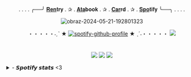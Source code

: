  <div id="header" align="center">

  . . . . ╭──╯ [𝐑𝐞𝐧](https://rentry.co/dand4lion)𝐭𝐫𝐲 . ✰ . [𝐀𝐭𝐚](https://ezreal.atabook.org)𝐛𝐨𝐨𝐤 . ✰ . [𝐂𝐚𝐫](https://dand4lion.carrd.co)𝐫𝐝 . ✰ . [𝐒𝐩𝐨](https://open.spotify.com/user/rhwndrs8sepg5n5kwiy75638b?si=f2a7288d92134a0a)𝐭𝐢𝐟𝐲 ╰──╮ . . . .
 
  <img src="https://i.ibb.co/VYTQ7Xq/obraz-2024-05-21-192801323.png" alt="obraz-2024-05-21-192801323" border="0">
  
 ・・・・・˗ˏˋ ★ [![spotify-github-profile](https://spotify-github-profile.kittinanx.com/api/view?uid=rhwndrs8sepg5n5kwiy75638b&cover_image=true&theme=novatorem&show_offline=false&background_color=121212&interchange=false&bar_color=82a8bf&bar_color_cover=false)](https://spotify-github-profile.kittinanx.com/api/view?uid=rhwndrs8sepg5n5kwiy75638b&redirect=true) ★ ˎˊ˗・・・・・
 <img src="https://i.postimg.cc/C5Rj2FRm/59bf563c.gif"> 
</div>

# <div id="header" align="center">
<div id="header" align="center">

  <img src="https://i.postimg.cc/GhhdhvvY/6348ee28.png">  <img src="https://autism.crd.co/assets/images/gallery05/12d0e126.png?v=1be2f3c4">  <img src="https://files.catbox.moe/o6gd7j.gif">
  </div>
 <a href="https://data-card-for-spotify.herokuapp.com/card?user_id=rhwndrs8sepg5n5kwiy75638b">
</a>
 <details>
 <summary> - 𝙎𝙥𝙤𝙩𝙞𝙛𝙮 𝙨𝙩𝙖𝙩𝙨 <3 </summary>

 <img src="https://data-card-for-spotify.herokuapp.com/api/card?user_id=rhwndrs8sepg5n5kwiy75638b" alt="Data Card for Spotify">


</details>
